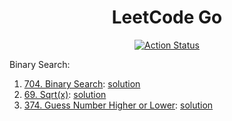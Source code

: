 <div align="center">
  <h1>LeetCode Go</h1>

  <p>
    <a href="https://github.com/cqroot/leetcode-go/actions">
      <img src="https://github.com/cqroot/leetcode-go/workflows/test/badge.svg" alt="Action Status" />
    </a>
  </p>
</div>

Binary Search:

1. [704. Binary Search](https://leetcode.com/problems/binary-search/): [solution](https://github.com/cqroot/leetcode-go/blob/main/solutions/P0704_binary-search/solution.go)
2. [69. Sqrt(x)](https://leetcode.com/problems/sqrtx/): [solution](https://github.com/cqroot/leetcode-go/blob/main/solutions/P0069_sqrtx/solution.go)
3. [374. Guess Number Higher or Lower](https://leetcode.com/problems/guess-number-higher-or-lower/): [solution](https://github.com/cqroot/leetcode-go/blob/main/solutions/P0374_guess-number-higher-or-lower/solution.go)
